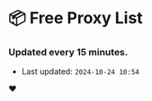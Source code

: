 # :package: Free Proxy List
### Updated every 15 minutes.

- Last updated: `2024-10-24 10:54`

:heart:

